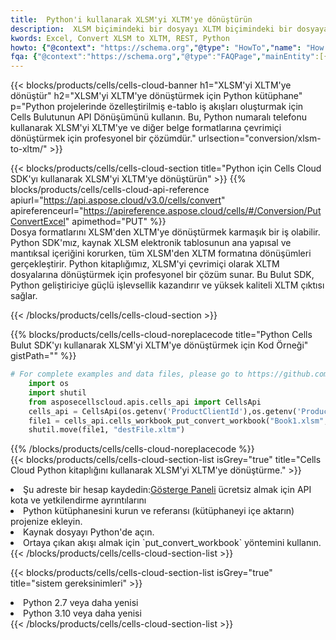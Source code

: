 ```yaml
---
title:  Python'i kullanarak XLSM'yi XLTM'ye dönüştürün
description:  XLSM biçimindeki bir dosyayı XLTM biçimindeki bir dosyaya dönüştürmek için Python için Aspose.Cells Bulut SDK'sını kullanma.
kwords: Excel, Convert XLSM to XLTM, REST, Python
howto: {"@context": "https://schema.org","@type": "HowTo","name": "How to convert XLSM to XLTM using the Cells Cloud Python library.","description": "How to convert XLSM to XLTM using the Cells Cloud Python library.","image": {"@type": "ImageObject"},"url": "/python/conversion/xlsm-to-xltm/","step": [{ "@type": "HowToStep","name": "How to convert XLSM to XLTM using the Cells Cloud Python library. step 1", "image": {"@type": "ImageObject",},"url": "/python/conversion/xlsm-to-xltm/","text": "Register an account at <a href='https://dashboard.aspose.cloud/'>Dashboard</a> to get free API quota & authorization details",},{ "@type": "HowToStep","name": "How to convert XLSM to XLTM using the Cells Cloud Python library. step 1", "image": {"@type": "ImageObject",},"url": "/python/conversion/xlsm-to-xltm/","text": "Install Python library and add the reference (import the library) to your project.",},{ "@type": "HowToStep","name": "How to convert XLSM to XLTM using the Cells Cloud Python library. step 1", "image": {"@type": "ImageObject",},"url": "/python/conversion/xlsm-to-xltm/","text": "Open the source file in Python.",},{ "@type": "HowToStep","name": "How to convert XLSM to XLTM using the Cells Cloud Python library. step 1", "image": {"@type": "ImageObject",},"url": "/python/conversion/xlsm-to-xltm/","text": "Use the `put_convert_workbook` method to retrieve the resulting stream.",}, ],"supply": {"@type": "HowToSupply","name": "document"},"tool": [{"@type": "HowToTool","name": "PyCharm, Visual Studio Code, Sublime, Eclipse"},{"@type": "HowToTool","name": "Aspose Cells"}],"totalTime": "PT6M"}
fqa: {"@context":"https://schema.org","@type":"FAQPage","mainEntity":[{"@type":"Question","name":"Why convert file formats in C# using REST API?","acceptedAnswer":{"@type":"Answer","text":"Documents are encoded in many ways, and some files may be incompatible with the software you use. To open and read such files, just convert them to appropriate file formats.<br/><ol><li>Install .NET SDK and add the reference (import the library) to your project.</li><li>Open the source file in C# using REST API.</li><li>Call the PutConvertWorkbookRequest() method, passing an output filename with required extension.</li><li>Get the result of conversion as a separate file.</li></ol>"}},{"@type":"Question","name":"What file formats can I convert with your C# library?","acceptedAnswer":{"@type":"Answer","text":"We support a variety of file formats for conversion using .NET library, including XLSX, Excel, xls , PDF, CSV, HTML, Markdown, XML, PNG, JPG, TIFF, Json, TXT and many more."}},{"@type":"Question","name":"What is the maximum allowed file size for conversion using this .NET library?","acceptedAnswer":{"@type":"Answer","text":"There are no file size limits for format conversions using .NET library."}}]}
---
```

{{< blocks/products/cells/cells-cloud-banner h1="XLSM\'yi XLTM\'ye dönüştür" h2="XLSM\'yi XLTM\'ye dönüştürmek için Python kütüphane" p="Python projelerinde özelleştirilmiş e-tablo iş akışları oluşturmak için Cells Bulutunun API Dönüşümünü kullanın. Bu, Python numaralı telefonu kullanarak XLSM\'yi XLTM\'ye ve diğer belge formatlarına çevrimiçi dönüştürmek için profesyonel bir çözümdür." urlsection="conversion/xlsm-to-xltm/" >}}

{{< blocks/products/cells/cells-cloud-section title="Python için Cells Cloud SDK\'yı kullanarak XLSM\'yi XLTM\'ye dönüştürün" >}}
{{% blocks/products/cells/cells-cloud-api-reference apiurl="https://api.aspose.cloud/v3.0/cells/convert" apireferenceurl="https://apireference.aspose.cloud/cells/#/Conversion/PutConvertExcel" apimethod="PUT" %}}
<br/>
Dosya formatlarını XLSM'den XLTM'ye dönüştürmek karmaşık bir iş olabilir. Python SDK'mız, kaynak XLSM elektronik tablosunun ana yapısal ve mantıksal içeriğini korurken, tüm XLSM'den XLTM formatına dönüşümleri gerçekleştirir. Python kitaplığımız, XLSM'yi çevrimiçi olarak XLTM dosyalarına dönüştürmek için profesyonel bir çözüm sunar. Bu Bulut SDK, Python geliştiriciye güçlü işlevsellik kazandırır ve yüksek kaliteli XLTM çıktısı sağlar.

{{< /blocks/products/cells/cells-cloud-section >}}

{{% blocks/products/cells/cells-cloud-noreplacecode title="Python Cells Bulut SDK\'yı kullanarak XLSM\'yi XLTM\'ye dönüştürmek için Kod Örneği" gistPath="" %}}
 
```python
# For complete examples and data files, please go to https://github.com/aspose-cells-cloud/aspose-cells-cloud-python/
    import os
    import shutil
    from asposecellscloud.apis.cells_api import CellsApi
    cells_api = CellsApi(os.getenv('ProductClientId'),os.getenv('ProductClientSecret'))
    file1 = cells_api.cells_workbook_put_convert_workbook("Book1.xlsm",format="xltm")
    shutil.move(file1, "destFile.xltm")     
```
 
{{% /blocks/products/cells/cells-cloud-noreplacecode %}}
<br/>
{{< blocks/products/cells/cells-cloud-section-list isGrey="true" title="Cells Cloud Python kitaplığını kullanarak XLSM\'yi XLTM\'ye dönüştürme." >}}
<li> Şu adreste bir hesap kaydedin:<a href="https://dashboard.aspose.cloud/">Gösterge Paneli</a> ücretsiz almak için API kota ve yetkilendirme ayrıntılarını</li>
<li>Python kütüphanesini kurun ve referansı (kütüphaneyi içe aktarın) projenize ekleyin.</li>
<li>Kaynak dosyayı Python'de açın.</li>
<li>Ortaya çıkan akışı almak için `put_convert_workbook` yöntemini kullanın.</li>
{{< /blocks/products/cells/cells-cloud-section-list >}}

{{< blocks/products/cells/cells-cloud-section-list isGrey="true" title="sistem gereksinimleri" >}}
<li>Python 2.7 veya daha yenisi</li>
<li>Python 3.10 veya daha yenisi</li>
{{< /blocks/products/cells/cells-cloud-section-list >}}
